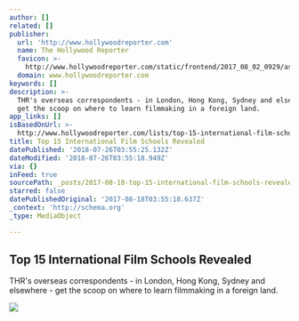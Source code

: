 ```yaml
---
author: []
related: []
publisher:
  url: 'http://www.hollywoodreporter.com'
  name: The Hollywood Reporter
  favicon: >-
    http://www.hollywoodreporter.com/static/frontend/2017_08_02_0929/assets/images/brand/favicon.ico
  domain: www.hollywoodreporter.com
keywords: []
description: >-
  THR's overseas correspondents - in London, Hong Kong, Sydney and elsewhere -
  get the scoop on where to learn filmmaking in a foreign land.
app_links: []
isBasedOnUrl: >-
  http://www.hollywoodreporter.com/lists/top-15-international-film-schools-revealed-1029763
title: Top 15 International Film Schools Revealed
datePublished: '2018-07-26T03:55:25.132Z'
dateModified: '2018-07-26T03:55:18.949Z'
via: {}
inFeed: true
sourcePath: _posts/2017-08-18-top-15-international-film-schools-revealed.md
starred: false
datePublishedOriginal: '2017-08-18T03:55:18.637Z'
_context: 'http://schema.org'
_type: MediaObject

---
```

<article style=""><h1>Top 15 International Film Schools Revealed</h1><p>THR's overseas correspondents - in London, Hong Kong, Sydney and elsewhere - get the scoop on where to learn filmmaking in a foreign land.</p><img src="http://cdn4.thr.com/sites/default/files/2017/08/beijing_film_academy_entrance_exam.jpg" /></article>